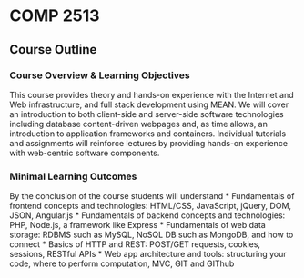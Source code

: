 # COMP 2513

## Course Outline

### Course Overview & Learning Objectives
This course provides theory and hands-on experience with the Internet and Web infrastructure, and full stack development using MEAN. We will cover an introduction to both client-side and server-side software technologies including database content-driven webpages and, as time allows, an introduction to application frameworks and containers. Individual tutorials and assignments will reinforce lectures by providing hands-on experience with web-centric software components.

### Minimal Learning Outcomes
By the conclusion of the course students will understand
    * Fundamentals of frontend concepts and technologies: HTML/CSS, JavaScript, jQuery, DOM, JSON, Angular.js 
    * Fundamentals of backend concepts and technologies: PHP, Node.js, a framework like Express 
    * Fundamentals of web data storage: RDBMS such as MySQL, NoSQL DB such as MongoDB, and how to connect 
    * Basics of HTTP and REST: POST/GET requests, cookies, sessions, RESTful APIs 
    * Web app architecture and tools: structuring your code, where to perform computation, MVC, GIT and GIThub

